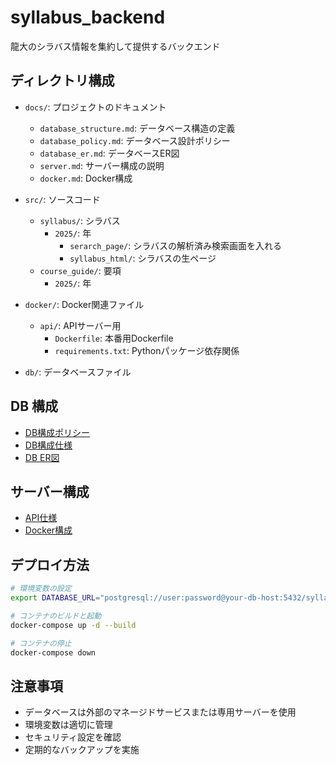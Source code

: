 # syllabus_backend
龍大のシラバス情報を集約して提供するバックエンド

## ディレクトリ構成

- `docs/`: プロジェクトのドキュメント
  - `database_structure.md`: データベース構造の定義
  - `database_policy.md`: データベース設計ポリシー
  - `database_er.md`: データベースER図
  - `server.md`: サーバー構成の説明
  - `docker.md`: Docker構成

- `src/`: ソースコード
  - `syllabus/`: シラバス
    - `2025/`: 年
        - `serarch_page/`: シラバスの解析済み検索画面を入れる
        - `syllabus_html/`: シラバスの生ページ
  - `course_guide/`: 要項
    - `2025/`: 年

- `docker/`: Docker関連ファイル
  - `api/`: APIサーバー用
    - `Dockerfile`: 本番用Dockerfile
    - `requirements.txt`: Pythonパッケージ依存関係

- `db/`: データベースファイル

## DB 構成
- [DB構成ポリシー](docs/database_policy.md)
- [DB構成仕様](docs/database_structure.md)
- [DB ER図](docs/database_er.md)

## サーバー構成
- [API仕様](docs/server.md)
- [Docker構成](docs/docker.md)

## デプロイ方法
```bash
# 環境変数の設定
export DATABASE_URL="postgresql://user:password@your-db-host:5432/syllabus"

# コンテナのビルドと起動
docker-compose up -d --build

# コンテナの停止
docker-compose down
```

## 注意事項
- データベースは外部のマネージドサービスまたは専用サーバーを使用
- 環境変数は適切に管理
- セキュリティ設定を確認
- 定期的なバックアップを実施